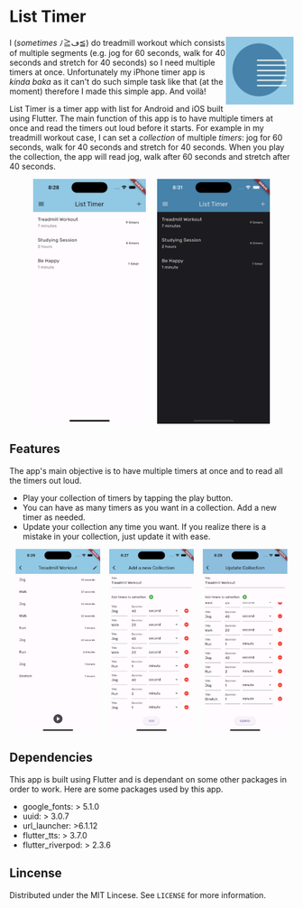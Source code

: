 # List Timer

<img src='assets/images/logo.png' align='right' alt='List Timer logo' width='120' height='120'>

I (<i>sometimes</i> ﾉ≧ڡ≦) do treadmill workout which consists of multiple segments (e.g. jog for 60 seconds, walk for 40 seconds and stretch for 40 seconds) so I need multiple timers at once. Unfortunately my iPhone timer app is <i>kinda baka</i> as it can't do such simple task like that (at the moment) therefore I made this simple app. And voilà!

List Timer is a timer app with list for Android and iOS built using Flutter. The main function of this app is to have multiple timers at once and read the timers out loud before it starts. For example in my treadmill workout case, I can set a <em>collection</em> of multiple <em>timers</em>: jog for 60 seconds, walk for 40 seconds and stretch for 40 seconds. When you play the collection, the app will read jog, walk after 60 seconds and stretch after 40 seconds.

<p align="center">
    <img alt="Main Interface (light)" width="200" src="assets/images/screenshots/main (light).png">
    &nbsp;&nbsp;&nbsp;
    <img alt="Main Interface (dark)" width="200" src="assets/images/screenshots/main (dark).png">
</p>

## Features

The app's main objective is to have multiple timers at once and to read all the timers out loud.
* Play your collection of timers by tapping the play button.
* You can have as many timers as you want in a collection. Add a new timer as needed.
* Update your collection any time you want. If you realize there is a mistake in your collection, just update it with ease.


<p align="center">
    <img alt="Adding Interface" width="150" src="assets/images/screenshots/collection.png">
    &nbsp;&nbsp;
    <img alt="Updating Interface" width="150" src="assets/images/screenshots/add.png">
    &nbsp;&nbsp;
    <img alt="Updating Interface" width="150" src="assets/images/screenshots/update.png">
</p>



## Dependencies

This app is built using Flutter and is dependant on some other packages in order to work. Here are some packages used by this app.

* google_fonts: > 5.1.0
* uuid: > 3.0.7
* url_launcher: >6.1.12
* flutter_tts: > 3.7.0
* flutter_riverpod: > 2.3.6

## Lincense

Distributed under the MIT Lincese. See `LICENSE` for more information.
